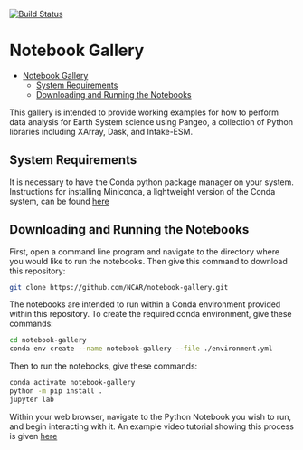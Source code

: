 [![Build Status](https://travis-ci.org/NCAR/notebook-gallery.svg?branch=master)](https://travis-ci.org/NCAR/notebook-gallery)

# Notebook Gallery

- [Notebook Gallery](#notebook-gallery)
  - [System Requirements](#system-requirements)
  - [Downloading and Running the Notebooks](#downloading-and-running-the-notebooks)

This gallery is intended to provide working examples for how to perform data analysis for Earth System science using Pangeo, a collection of Python libraries including XArray, Dask, and Intake-ESM.

## System Requirements

It is necessary to have the Conda python package manager on your system. Instructions for installing Miniconda, a lightweight version of the Conda system, can be found [here](https://docs.conda.io/en/latest/miniconda.html)

## Downloading and Running the Notebooks

First, open a command line program and navigate to the directory where you would like to run the notebooks. Then give this command to download this repository:

```bash
git clone https://github.com/NCAR/notebook-gallery.git
```

The notebooks are intended to run within a Conda environment provided within this repository. To create the required conda environment, give these commands:

```bash
cd notebook-gallery
conda env create --name notebook-gallery --file ./environment.yml
```

Then to run the notebooks, give these commands:

```bash
conda activate notebook-gallery
python -m pip install .
jupyter lab
```

Within your web browser, navigate to the Python Notebook you wish to run, and begin interacting with it. An example video tutorial showing this process is given [here](https://www.youtube.com/watch?v=7wfPqAyYADY)
